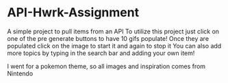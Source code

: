 # API-Hwrk-Assignment
A simple project to  pull items from an API
To utilize this project just click on  one of the pre generate buttons to have 10 gifs populate!
Once they are populated click on the image to start it and again to stop it 
You can also add more topics by typing in the search bar and adding your own item!

I went for a pokemon theme, so all images and inspiration comes from Nintendo
